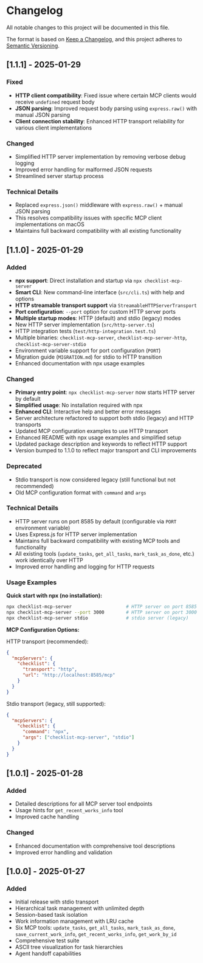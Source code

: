 # Changelog

All notable changes to this project will be documented in this file.

The format is based on [Keep a Changelog](https://keepachangelog.com/en/1.0.0/),
and this project adheres to [Semantic Versioning](https://semver.org/spec/v2.0.0.html).

## [1.1.1] - 2025-01-29

### Fixed
- **HTTP client compatibility**: Fixed issue where certain MCP clients would receive `undefined` request body
- **JSON parsing**: Improved request body parsing using `express.raw()` with manual JSON parsing
- **Client connection stability**: Enhanced HTTP transport reliability for various client implementations

### Changed
- Simplified HTTP server implementation by removing verbose debug logging
- Improved error handling for malformed JSON requests
- Streamlined server startup process

### Technical Details
- Replaced `express.json()` middleware with `express.raw()` + manual JSON parsing
- This resolves compatibility issues with specific MCP client implementations on macOS
- Maintains full backward compatibility with all existing functionality

## [1.1.0] - 2025-01-29

### Added
- **npx support**: Direct installation and startup via `npx checklist-mcp-server`
- **Smart CLI**: New command-line interface (`src/cli.ts`) with help and options
- **HTTP streamable transport support** via `StreamableHTTPServerTransport`
- **Port configuration**: `--port` option for custom HTTP server ports
- **Multiple startup modes**: HTTP (default) and stdio (legacy) modes
- New HTTP server implementation (`src/http-server.ts`)
- HTTP integration tests (`test/http-integration.test.ts`)
- Multiple binaries: `checklist-mcp-server`, `checklist-mcp-server-http`, `checklist-mcp-server-stdio`
- Environment variable support for port configuration (`PORT`)
- Migration guide (`MIGRATION.md`) for stdio to HTTP transition
- Enhanced documentation with npx usage examples

### Changed
- **Primary entry point**: `npx checklist-mcp-server` now starts HTTP server by default
- **Simplified usage**: No installation required with npx
- **Enhanced CLI**: Interactive help and better error messages
- Server architecture refactored to support both stdio (legacy) and HTTP transports
- Updated MCP configuration examples to use HTTP transport
- Enhanced README with npx usage examples and simplified setup
- Updated package description and keywords to reflect HTTP support
- Version bumped to 1.1.0 to reflect major transport and CLI improvements

### Deprecated
- Stdio transport is now considered legacy (still functional but not recommended)
- Old MCP configuration format with `command` and `args`

### Technical Details
- HTTP server runs on port 8585 by default (configurable via `PORT` environment variable)
- Uses Express.js for HTTP server implementation
- Maintains full backward compatibility with existing MCP tools and functionality
- All existing tools (`update_tasks`, `get_all_tasks`, `mark_task_as_done`, etc.) work identically over HTTP
- Improved error handling and logging for HTTP requests

### Usage Examples

**Quick start with npx (no installation):**
```bash
npx checklist-mcp-server                    # HTTP server on port 8585
npx checklist-mcp-server --port 3000        # HTTP server on port 3000
npx checklist-mcp-server stdio              # stdio server (legacy)
```

**MCP Configuration Options:**

HTTP transport (recommended):
```json
{
  "mcpServers": {
    "checklist": {
      "transport": "http",
      "url": "http://localhost:8585/mcp"
    }
  }
}
```

Stdio transport (legacy, still supported):
```json
{
  "mcpServers": {
    "checklist": {
      "command": "npx",
      "args": ["checklist-mcp-server", "stdio"]
    }
  }
}
```

## [1.0.1] - 2025-01-28

### Added
- Detailed descriptions for all MCP server tool endpoints
- Usage hints for `get_recent_works_info` tool
- Improved cache handling

### Changed
- Enhanced documentation with comprehensive tool descriptions
- Improved error handling and validation

## [1.0.0] - 2025-01-27

### Added
- Initial release with stdio transport
- Hierarchical task management with unlimited depth
- Session-based task isolation
- Work information management with LRU cache
- Six MCP tools: `update_tasks`, `get_all_tasks`, `mark_task_as_done`, `save_current_work_info`, `get_recent_works_info`, `get_work_by_id`
- Comprehensive test suite
- ASCII tree visualization for task hierarchies
- Agent handoff capabilities